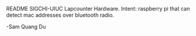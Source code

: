 README SIGCHI-UIUC Lapcounter Hardware.
Intent: raspberry pi that can detect mac addresses over bluetooth radio.





-Sam Quang Du
